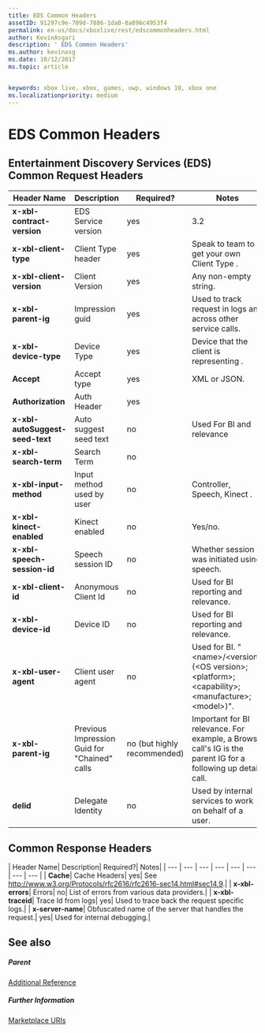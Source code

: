 ```yaml
---
title: EDS Common Headers
assetID: 91297c9e-709d-7886-1da0-8a896c4953f4
permalink: en-us/docs/xboxlive/rest/edscommonheaders.html
author: KevinAsgari
description: ' EDS Common Headers'
ms.author: kevinasg
ms.date: 10/12/2017
ms.topic: article


keywords: xbox live, xbox, games, uwp, windows 10, xbox one
ms.localizationpriority: medium
---
```



# EDS Common Headers

<a id="ID4EO"></a>



## Entertainment Discovery Services (EDS) Common Request Headers

| Header Name| Description| Required?| Notes|
| --- | --- | --- | --- |
| <b>x-xbl-contract-version</b>| EDS Service version| yes| 3.2|
| <b>x-xbl-client-type</b>| Client Type header| yes| Speak to team to get your own Client Type .|
| <b>x-xbl-client-version</b>| Client Version| yes| Any non-empty string.|
| <b>x-xbl-parent-ig</b>| Impression guid| yes| Used to track request in logs and across other service calls.|
| <b>x-xbl-device-type</b>| Device Type| yes| Device that the client is representing .|
| <b>Accept</b>| Accept type| yes| XML or JSON.|
| <b>Authorization</b>| Auth Header| yes|  |
| <b>x-xbl-autoSuggest-seed-text</b>| Auto suggest seed text| no| Used For BI and relevance|
| <b>x-xbl-search-term</b>| Search Term| no|  |
| <b>x-xbl-input-method</b>| Input method used by user| no| Controller, Speech, Kinect .|
| <b>x-xbl-kinect-enabled</b>| Kinect enabled| no| Yes/no.|
| <b>x-xbl-speech-session-id</b>| Speech session ID| no| Whether session was initiated using speech.|
| <b>x-xbl-client-id</b>| Anonymous Client Id| no| Used for BI reporting and relevance.|
| <b>x-xbl-device-id</b>| Device ID| no| Used for BI reporting and relevance.|
| <b>x-xbl-user-agent</b>| Client user agent| no| Used for BI. "&lt;name>/&lt;version> (&lt;OS version>; &lt;platform>; &lt;capability>; &lt;manufacture>; &lt;model>)".|
| <b>x-xbl-parent-ig</b>| Previous Impression Guid for "Chained" calls| no (but highly recommended)| Important for BI relevance. For example, a Browse call's IG is the parent IG for a following up detail call.|
| <b>delid</b>| Delegate Identity| no| Used by internal services to work on behalf of a user.|

## Common Response Headers

| Header Name| Description| Required?| Notes|
| --- | --- | --- | --- | --- | --- | --- | --- |
| <b>Cache</b>| Cache Headers| yes| See <a href="http://www.w3.org/Protocols/rfc2616/rfc2616-sec14.html#sec14.9">http://www.w3.org/Protocols/rfc2616/rfc2616-sec14.html#sec14.9</a>.|
| <b>x-xbl-errors</b>| Errors| no| List of errors from various data providers.|
| <b>x-xbl-traceid</b>| Trace Id from logs| yes| Used to trace back the request specific logs.|
| <b>x-server-name</b>| Obfuscated name of the server that handles the request.| yes| Used for internal debugging.|

<a id="ID4EECAC"></a>


## See also

<a id="ID4EGCAC"></a>


##### Parent  

[Additional Reference](atoc-xboxlivews-reference-additional.md)


<a id="ID4ESCAC"></a>


##### Further Information

[Marketplace URIs](../uri/marketplace/atoc-reference-marketplace.md)
